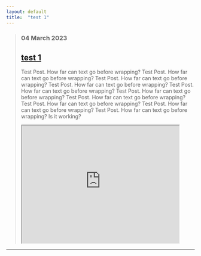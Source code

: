 ```yaml
---
layout: default
title:  "test 1"
---
```

> ### 04 March 2023
> ## <a href="https://logancore.com/2023/03/04/post-test">test 1</a>
> Test Post. How far can text go before wrapping? Test Post. 
> How far can text go before wrapping? Test Post. How far can text go before wrapping? Test Post. How far can text go before wrapping? Test Post. How far can text go before wrapping? Test Post. How far can text go before wrapping? Test Post. How far can text go before wrapping? Test Post. How far can text go before wrapping? Test Post. How far can text go before wrapping? Test Post. How far can text go before wrapping?
> Is it working?
>
> 
> <iframe width="420" height="315"
>   title="Dang it Ben"
>	src="https://www.youtube.com/embed/bAMlZGhCyVg">
> </iframe> 
***
